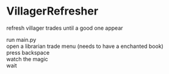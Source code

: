 # VillagerRefresher
refresh villager trades until a good one appear

run main.py\
open a librarian trade menu (needs to have a enchanted book)\
press backspace\
watch the magic\
wait
